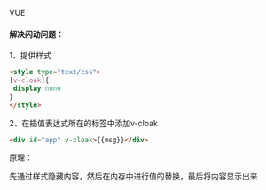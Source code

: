 VUE

#### 解决闪动问题：

1、提供样式

```html
<style type="text/css">
[v-cloak]{
 display:none
}
</style>
```

2、在插值表达式所在的标签中添加v-cloak

```html
<div id="app" v-cloak>{{msg}}</div>
```

原理：

先通过样式隐藏内容，然后在内存中进行值的替换，最后将内容显示出来

